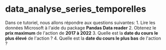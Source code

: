 # data_analyse_series_temporelles
Dans ce tutoriel, nous allons répondre aux questions suivantes: 1. Lire les données Microsoft à l'aide du package **Pandas Data reader** 2. Obtenez le **prix maximum** de l'action de **2017 à 2022** 3. Quelle est la **date du cours le plus élevé** de l'action ? 4. Quelle est la **date du cours le plus bas** de l'action ?
